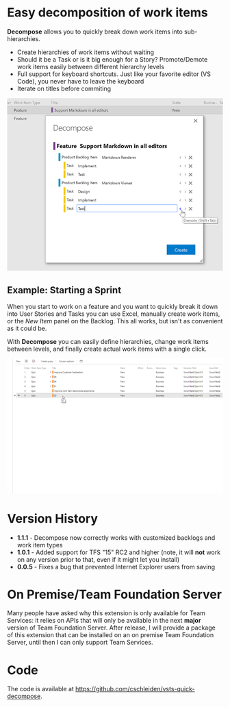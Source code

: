 # Easy decomposition of work items #

**Decompose** allows you to quickly break down work items into sub-hierarchies. 

- Create hierarchies of work items without waiting
- Should it be a Task or is it big enough for a Story? Promote/Demote work items easily between different hierarchy levels
- Full support for keyboard shortcuts. Just like your favorite editor (VS Code), you never have to leave the keyboard
- Iterate on titles before commiting

![Overview](marketplace/overview.png)

## Example: Starting a Sprint ##
When you start to work on a feature and you want to quickly break it down into User Stories and Tasks you can use Excel, manually create work items, or the *New Item* panel on the Backlog. This all works, but isn't as convenient as it could be. 

With **Decompose** you can easily define hierarchies, change work items between levels, and finally create actual work items with a single click.   

![Breaking down of an Epic](marketplace/quick-decompose.gif)

# Version History #

* **1.1.1** - Decompose now correctly works with customized backlogs and work item types
* **1.0.1** - Added support for TFS "15" RC2 and higher (note, it will **not** work on any version prior to that, even if it might let you install)
* **0.0.5** - Fixes a bug that prevented Internet Explorer users from saving

# On Premise/Team Foundation Server #

Many people have asked why this extension is only available for Team Services: it relies on APIs that will only be available in the next **major** version of Team Foundation Server. After release, I will provide a package of this extension that can be installed on an on premise Team Foundation Server, until then I can only support Team Services.

# Code #
The code is available at https://github.com/cschleiden/vsts-quick-decompose.